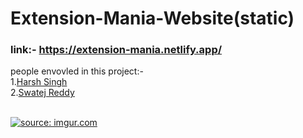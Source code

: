 # Extension-Mania-Website(static)
### link:- https://extension-mania.netlify.app/
people envovled in this project:-
<br/>
1.[Harsh Singh](https://github.com/harsh903)
<br/>
2.[Swatej Reddy](https://github.com/SwatejReddy)


<br>
<a href="https://imgur.com/c9lMZlF"><img src="https://i.imgur.com/c9lMZlF.png" title="source: imgur.com" /></a>
